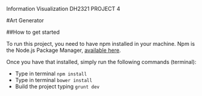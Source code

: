 Information Visualization DH2321
PROJECT 4

#Art Generator

##How to get started

To run this project, you need to have npm installed in your machine. Npm is the Node.js Package Manager, [available here](http://nodejs.org/).

Once you have that installed, simply run the following commands (terminal):

* Type in terminal `npm install`
* Type in terminal `bower install`
* Build the project typing `grunt dev`